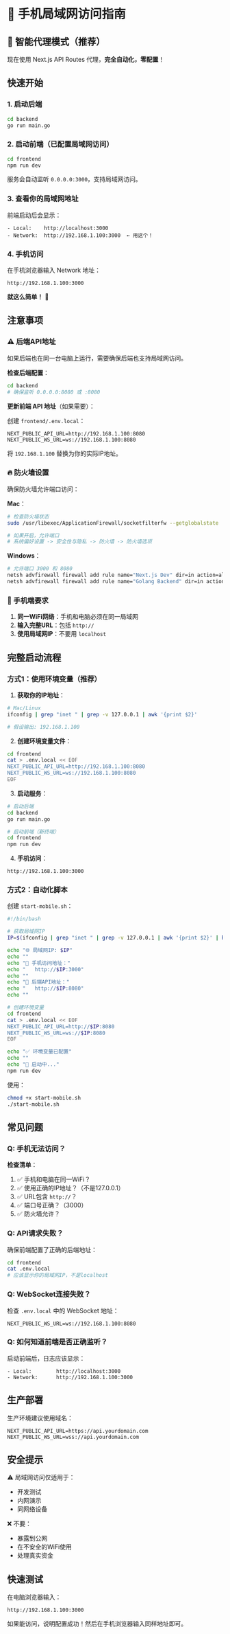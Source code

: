 # 📱 手机局域网访问指南

## 🎯 智能代理模式（推荐）

现在使用 Next.js API Routes 代理，**完全自动化，零配置**！

## 快速开始

### 1. 启动后端

```bash
cd backend
go run main.go
```

### 2. 启动前端（已配置局域网访问）

```bash
cd frontend
npm run dev
```

服务会自动监听 `0.0.0.0:3000`，支持局域网访问。

### 3. 查看你的局域网地址

前端启动后会显示：
```
- Local:    http://localhost:3000
- Network:  http://192.168.1.100:3000  ← 用这个！
```

### 4. 手机访问

在手机浏览器输入 Network 地址：
```
http://192.168.1.100:3000
```

**就这么简单！** 🎉

## 注意事项

### ⚠️ 后端API地址

如果后端也在同一台电脑上运行，需要确保后端也支持局域网访问。

**检查后端配置**：
```bash
cd backend
# 确保监听 0.0.0.0:8080 或 :8080
```

**更新前端 API 地址**（如果需要）：

创建 `frontend/.env.local`：
```env
NEXT_PUBLIC_API_URL=http://192.168.1.100:8080
NEXT_PUBLIC_WS_URL=ws://192.168.1.100:8080
```

将 `192.168.1.100` 替换为你的实际IP地址。

### 🔥 防火墙设置

确保防火墙允许端口访问：

**Mac**：
```bash
# 检查防火墙状态
sudo /usr/libexec/ApplicationFirewall/socketfilterfw --getglobalstate

# 如果开启，允许端口
# 系统偏好设置 -> 安全性与隐私 -> 防火墙 -> 防火墙选项
```

**Windows**：
```bash
# 允许端口 3000 和 8080
netsh advfirewall firewall add rule name="Next.js Dev" dir=in action=allow protocol=TCP localport=3000
netsh advfirewall firewall add rule name="Golang Backend" dir=in action=allow protocol=TCP localport=8080
```

### 📱 手机端要求

1. **同一WiFi网络**：手机和电脑必须在同一局域网
2. **输入完整URL**：包括 `http://`
3. **使用局域网IP**：不要用 `localhost`

## 完整启动流程

### 方式1：使用环境变量（推荐）

1. **获取你的IP地址**：
```bash
# Mac/Linux
ifconfig | grep "inet " | grep -v 127.0.0.1 | awk '{print $2}'

# 假设输出: 192.168.1.100
```

2. **创建环境变量文件**：
```bash
cd frontend
cat > .env.local << EOF
NEXT_PUBLIC_API_URL=http://192.168.1.100:8080
NEXT_PUBLIC_WS_URL=ws://192.168.1.100:8080
EOF
```

3. **启动服务**：
```bash
# 启动后端
cd backend
go run main.go

# 启动前端（新终端）
cd frontend
npm run dev
```

4. **手机访问**：
```
http://192.168.1.100:3000
```

### 方式2：自动化脚本

创建 `start-mobile.sh`：
```bash
#!/bin/bash

# 获取局域网IP
IP=$(ifconfig | grep "inet " | grep -v 127.0.0.1 | awk '{print $2}' | head -1)

echo "🌐 局域网IP: $IP"
echo ""
echo "📱 手机访问地址："
echo "   http://$IP:3000"
echo ""
echo "🔧 后端API地址："
echo "   http://$IP:8080"
echo ""

# 创建环境变量
cd frontend
cat > .env.local << EOF
NEXT_PUBLIC_API_URL=http://$IP:8080
NEXT_PUBLIC_WS_URL=ws://$IP:8080
EOF

echo "✅ 环境变量已配置"
echo ""
echo "🚀 启动中..."
npm run dev
```

使用：
```bash
chmod +x start-mobile.sh
./start-mobile.sh
```

## 常见问题

### Q: 手机无法访问？

**检查清单**：
1. ✅ 手机和电脑在同一WiFi？
2. ✅ 使用正确的IP地址？（不是127.0.0.1）
3. ✅ URL包含 `http://`？
4. ✅ 端口号正确？（3000）
5. ✅ 防火墙允许？

### Q: API请求失败？

确保前端配置了正确的后端地址：

```bash
cd frontend
cat .env.local
# 应该显示你的局域网IP，不是localhost
```

### Q: WebSocket连接失败？

检查 `.env.local` 中的 WebSocket 地址：
```env
NEXT_PUBLIC_WS_URL=ws://192.168.1.100:8080
```

### Q: 如何知道前端是否正确监听？

启动前端后，日志应该显示：
```
- Local:        http://localhost:3000
- Network:      http://192.168.1.100:3000
```

## 生产部署

生产环境建议使用域名：

```env
NEXT_PUBLIC_API_URL=https://api.yourdomain.com
NEXT_PUBLIC_WS_URL=wss://api.yourdomain.com
```

## 安全提示

⚠️ 局域网访问仅适用于：
- 开发测试
- 内网演示
- 同网络设备

❌ 不要：
- 暴露到公网
- 在不安全的WiFi使用
- 处理真实资金

## 快速测试

在电脑浏览器输入：
```
http://192.168.1.100:3000
```

如果能访问，说明配置成功！然后在手机浏览器输入同样地址即可。

